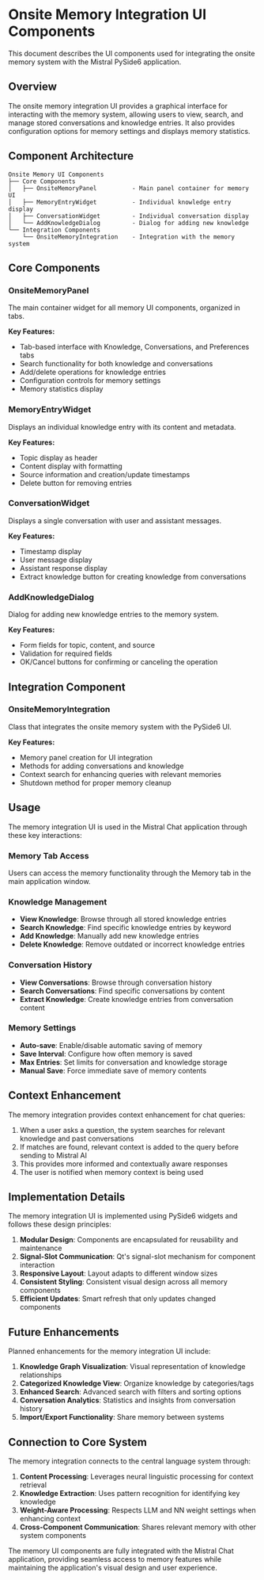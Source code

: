 # Onsite Memory Integration UI Components

This document describes the UI components used for integrating the onsite memory system with the Mistral PySide6 application.

## Overview

The onsite memory integration UI provides a graphical interface for interacting with the memory system, allowing users to view, search, and manage stored conversations and knowledge entries. It also provides configuration options for memory settings and displays memory statistics.

## Component Architecture

```
Onsite Memory UI Components
├── Core Components
│   ├── OnsiteMemoryPanel          - Main panel container for memory UI
│   ├── MemoryEntryWidget          - Individual knowledge entry display
│   ├── ConversationWidget         - Individual conversation display
│   └── AddKnowledgeDialog         - Dialog for adding new knowledge
└── Integration Components
    └── OnsiteMemoryIntegration    - Integration with the memory system
```

## Core Components

### OnsiteMemoryPanel

The main container widget for all memory UI components, organized in tabs.

**Key Features:**
- Tab-based interface with Knowledge, Conversations, and Preferences tabs
- Search functionality for both knowledge and conversations
- Add/delete operations for knowledge entries
- Configuration controls for memory settings
- Memory statistics display

### MemoryEntryWidget

Displays an individual knowledge entry with its content and metadata.

**Key Features:**
- Topic display as header
- Content display with formatting
- Source information and creation/update timestamps
- Delete button for removing entries

### ConversationWidget

Displays a single conversation with user and assistant messages.

**Key Features:**
- Timestamp display
- User message display
- Assistant response display
- Extract knowledge button for creating knowledge from conversations

### AddKnowledgeDialog

Dialog for adding new knowledge entries to the memory system.

**Key Features:**
- Form fields for topic, content, and source
- Validation for required fields
- OK/Cancel buttons for confirming or canceling the operation

## Integration Component

### OnsiteMemoryIntegration

Class that integrates the onsite memory system with the PySide6 UI.

**Key Features:**
- Memory panel creation for UI integration
- Methods for adding conversations and knowledge
- Context search for enhancing queries with relevant memories
- Shutdown method for proper memory cleanup

## Usage

The memory integration UI is used in the Mistral Chat application through these key interactions:

### Memory Tab Access

Users can access the memory functionality through the Memory tab in the main application window.

### Knowledge Management

- **View Knowledge**: Browse through all stored knowledge entries
- **Search Knowledge**: Find specific knowledge entries by keyword
- **Add Knowledge**: Manually add new knowledge entries
- **Delete Knowledge**: Remove outdated or incorrect knowledge entries

### Conversation History

- **View Conversations**: Browse through conversation history
- **Search Conversations**: Find specific conversations by content
- **Extract Knowledge**: Create knowledge entries from conversation content

### Memory Settings

- **Auto-save**: Enable/disable automatic saving of memory
- **Save Interval**: Configure how often memory is saved
- **Max Entries**: Set limits for conversation and knowledge storage
- **Manual Save**: Force immediate save of memory contents

## Context Enhancement

The memory integration provides context enhancement for chat queries:

1. When a user asks a question, the system searches for relevant knowledge and past conversations
2. If matches are found, relevant context is added to the query before sending to Mistral AI
3. This provides more informed and contextually aware responses
4. The user is notified when memory context is being used

## Implementation Details

The memory integration UI is implemented using PySide6 widgets and follows these design principles:

1. **Modular Design**: Components are encapsulated for reusability and maintenance
2. **Signal-Slot Communication**: Qt's signal-slot mechanism for component interaction
3. **Responsive Layout**: Layout adapts to different window sizes
4. **Consistent Styling**: Consistent visual design across all memory components
5. **Efficient Updates**: Smart refresh that only updates changed components

## Future Enhancements

Planned enhancements for the memory integration UI include:

1. **Knowledge Graph Visualization**: Visual representation of knowledge relationships
2. **Categorized Knowledge View**: Organize knowledge by categories/tags
3. **Enhanced Search**: Advanced search with filters and sorting options
4. **Conversation Analytics**: Statistics and insights from conversation history
5. **Import/Export Functionality**: Share memory between systems

## Connection to Core System

The memory integration connects to the central language system through:

1. **Content Processing**: Leverages neural linguistic processing for context retrieval
2. **Knowledge Extraction**: Uses pattern recognition for identifying key knowledge
3. **Weight-Aware Processing**: Respects LLM and NN weight settings when enhancing context
4. **Cross-Component Communication**: Shares relevant memory with other system components

The memory UI components are fully integrated with the Mistral Chat application, providing seamless access to memory features while maintaining the application's visual design and user experience. 
